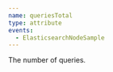 ```yaml
---
name: queriesTotal
type: attribute
events:
  - ElasticsearchNodeSample
---
```


The number of queries.